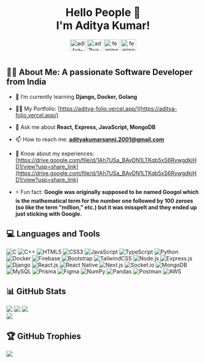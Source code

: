<h1 align="center"> Hello People 👋 <br/> I'm Aditya Kumar!</h1>
<!-- <div align='center'>
 <img src='https://media1.giphy.com/media/u2pmTWUi0MXjyrMaVj/giphy.gif?cid=ecf05e479wv652dtm1a1zfvmi4n2qlkykub5353ykmryfs8y&rid=giphy.gif&ct=g' width="500"height="350"/>
</div> -->

<p align="center">
<a href="https://linkedin.com/in/aditya-kumar-337a08218" target="blank"><img align="center" src="https://raw.githubusercontent.com/rahuldkjain/github-profile-readme-generator/master/src/images/icons/Social/linked-in-alt.svg" alt="aditya-kumar-337a08218" height="30" width="40" /></a>
<a href="https://instagram.com/ad1tya_kr" target="blank"><img align="center" src="https://raw.githubusercontent.com/rahuldkjain/github-profile-readme-generator/master/src/images/icons/Social/instagram.svg" alt="ad1tya_kr" height="30" width="40" /></a>
<a href="https://codeforces.com/profile/fearinoculum" target="blank"><img align="center" src="https://raw.githubusercontent.com/rahuldkjain/github-profile-readme-generator/master/src/images/icons/Social/codeforces.svg" alt="fearinoculum" height="30" width="40" /></a>
<a href="https://www.leetcode.com/fearinoculum" target="blank"><img align="center" src="https://raw.githubusercontent.com/rahuldkjain/github-profile-readme-generator/master/src/images/icons/Social/leet-code.svg" alt="fearinoculum" height="30" width="40" /></a>
</p>

<div id='badges' align="center">
  <img src="https://komarev.com/ghpvc/?username=Aditya61101&style=flat-square&color=blue" alt=""/>
</div>

## :man_technologist: About Me: A passionate Software Developer from India

- 🌱 I’m currently learning **Django, Docker, Golang**

- 👨‍💻 My Portfolio: [https://aditya-folio.vercel.app/](https://aditya-folio.vercel.app/)

- 💬 Ask me about **React, Express, JavaScript, MongoDB**

- 📫 How to reach me: **adityakumarsanni.2001@gmail.com**

- 📄 Know about my experiences: [https://drive.google.com/file/d/1Ah7USa_BAyDN1LTKqb5xS6RywgdkjHD1/view?usp=share_link](https://drive.google.com/file/d/1Ah7USa_BAyDN1LTKqb5xS6RywgdkjHD1/view?usp=share_link)

- ⚡ Fun fact: **Google was originally supposed to be named Googol which is the mathematical term for the number one followed by 100 zeroes (so like the term “million,” etc.) but it was misspelt and they ended up just sticking with Google.**
  
## 💻 Languages and Tools
![C](https://img.shields.io/badge/C-00599C?style=for-the-badge&logo=c&logoColor=white) ![C++](https://img.shields.io/badge/C%2B%2B-00599C?style=for-the-badge&logo=c%2B%2B&logoColor=white) ![HTML5](https://img.shields.io/badge/HTML5-E34F26?style=for-the-badge&logo=html5&logoColor=white) ![CSS3](https://img.shields.io/badge/CSS3-1572B6?style=for-the-badge&logo=css3&logoColor=white) ![JavaScript](https://img.shields.io/badge/JavaScript-323330?style=for-the-badge&logo=javascript&logoColor=F7DF1E) ![TypeScript](https://img.shields.io/badge/TypeScript-007ACC?style=for-the-badge&logo=typescript&logoColor=white) ![Python](https://img.shields.io/badge/Python-FFD43B?style=for-the-badge&logo=python&logoColor=blue) ![Docker](https://img.shields.io/badge/Docker-2CA5E0?style=for-the-badge&logo=docker&logoColor=white) ![Firebase](https://img.shields.io/badge/firebase-ffca28?style=for-the-badge&logo=firebase&logoColor=black) ![Bootstrap](https://img.shields.io/badge/Bootstrap-563D7C?style=for-the-badge&logo=bootstrap&logoColor=white) ![TailwindCSS](https://img.shields.io/badge/Tailwind_CSS-38B2AC?style=for-the-badge&logo=tailwind-css&logoColor=white) ![Node.js](https://img.shields.io/badge/Node.js-339933?style=for-the-badge&logo=nodedotjs&logoColor=white) ![Express.js](https://img.shields.io/badge/Express.js-000000?style=for-the-badge&logo=express&logoColor=white) ![Django](https://img.shields.io/badge/Django-092E20?style=for-the-badge&logo=django&logoColor=green) ![React.js](https://img.shields.io/badge/React-20232A?style=for-the-badge&logo=react&logoColor=61DAFB) ![React Native](https://img.shields.io/badge/React_Native-20232A?style=for-the-badge&logo=react&logoColor=61DAFB) ![Next.js](https://img.shields.io/badge/next.js-000000?style=for-the-badge&logo=nextdotjs&logoColor=white) ![Socket.io](https://img.shields.io/badge/Socket.io-010101?&style=for-the-badge&logo=Socket.io&logoColor=white) ![MongoDB](https://img.shields.io/badge/MongoDB-4EA94B?style=for-the-badge&logo=mongodb&logoColor=white) ![MySQL](https://img.shields.io/badge/MySQL-005C84?style=for-the-badge&logo=mysql&logoColor=white) ![Prisma](https://img.shields.io/badge/Prisma-3982CE?style=for-the-badge&logo=Prisma&logoColor=white) ![Figma](https://img.shields.io/badge/Figma-F24E1E?style=for-the-badge&logo=figma&logoColor=white) ![NumPy](https://img.shields.io/badge/Numpy-777BB4?style=for-the-badge&logo=numpy&logoColor=white) ![Pandas](https://img.shields.io/badge/Pandas-2C2D72?style=for-the-badge&logo=pandas&logoColor=white) ![Postman](https://img.shields.io/badge/Postman-FF6C37?style=for-the-badge&logo=Postman&logoColor=white) ![AWS](https://img.shields.io/badge/Amazon_AWS-FF9900?style=for-the-badge&logo=amazonaws&logoColor=white)

## 📊 GitHub Stats
![](https://github-readme-activity-graph.cyclic.app/graph?username=Aditya61101&theme=react-dark)
![](https://github-readme-stats.vercel.app/api?username=Aditya61101&theme=radical&hide_border=false&include_all_commits=false&count_private=true&show_icons=true)
![](https://github-readme-streak-stats.herokuapp.com/?user=Aditya61101&theme=radical&hide_border=false) <br/>
![](https://github-readme-stats.vercel.app/api/top-langs/?username=Aditya61101&langs_count=10&theme=radical&hide_border=false&include_all_commits=true&count_private=true&layout=pie&hide=html,css)

## 🏆 GitHub Trophies
![](https://github-profile-trophy.vercel.app/?username=Aditya61101&theme=radical&no-frame=false&no-bg=false&margin-w=4)

<!---
Aditya61101/Aditya61101 is a ✨ special ✨ repository because its `README.md` (this file) appears on your GitHub profile.
You can click the Preview link to take a look at your changes.
--->
